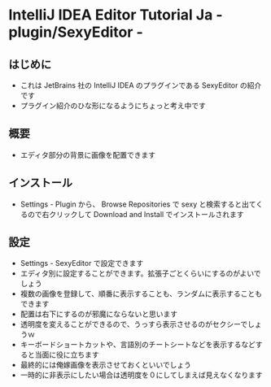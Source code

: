 # IntelliJ IDEA Editor Tutorial Ja - plugin/SexyEditor -

## はじめに

* これは JetBrains 社の IntelliJ IDEA のプラグインである SexyEditor の紹介です
* プラグイン紹介のひな形になるようにちょっと考え中です

## 概要

* エディタ部分の背景に画像を配置できます

## インストール

* Settings - Plugin から、 Browse Repositories で sexy と検索すると出てくるので右クリックして Download and Install でインストールされます

## 設定

* Settings - SexyEditor で設定できます
* エディタ別に設定することができます。拡張子ごとくらいにするのがよいでしょう
* 複数の画像を登録して、順番に表示することも、ランダムに表示することもできます
* 配置は右下にするのが邪魔にならないと思います
* 透明度を変えることができるので、うっすら表示させるのがセクシーでしょうｗ
* キーボードショートカットや、言語別のチートシートなどを表示するなどすると当面に役に立ちます
* 最終的には俺嫁画像を表示させておくといいでしょう
* 一時的に非表示にしたい場合は透明度を０にしてしまえば見えなくなります
